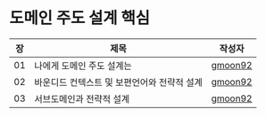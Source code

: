 # 도메인 주도 설계 핵심

| 장   | 제목                    | 작성자         |
|-----|-----------------------|-------------|
| 01  | 나에게 도메인 주도 설계는        | [gmoon92](https://github.com/gmoon92/read-books-for-programmers/blob/main/%EB%8F%84%EB%A9%94%EC%9D%B8%20%EC%A3%BC%EB%8F%84%20%EC%84%A4%EA%B3%84%20%ED%95%B5%EC%8B%AC/01.%20%EB%82%98%EC%97%90%EA%B2%8C%20%EB%8F%84%EB%A9%94%EC%9D%B8%20%EC%A3%BC%EB%8F%84%20%EC%84%A4%EA%B3%84%EB%8A%94/gmoon92.md) |
| 02  | 바운디드 컨텍스트 및 보편언어와 전략적 설계 | [gmoon92](https://github.com/gmoon92/read-books-for-programmers/blob/main/%EB%8F%84%EB%A9%94%EC%9D%B8%20%EC%A3%BC%EB%8F%84%20%EC%84%A4%EA%B3%84%20%ED%95%B5%EC%8B%AC/02.%20%EB%B0%94%EC%9A%B4%EB%94%94%EB%93%9C%20%EC%BB%A8%ED%85%8D%EC%8A%A4%ED%8A%B8%20%EB%B0%8F%20%EB%B3%B4%ED%8E%B8%EC%96%B8%EC%96%B4%EC%99%80%20%EC%A0%84%EB%9E%B5%EC%A0%81%20%EC%84%A4%EA%B3%84/gmoon92.md) |
| 03  | 서브도메인과 전략적 설계 | [gmoon92](https://github.com/gmoon92/read-books-for-programmers/blob/main/%EB%8F%84%EB%A9%94%EC%9D%B8%20%EC%A3%BC%EB%8F%84%20%EC%84%A4%EA%B3%84%20%ED%95%B5%EC%8B%AC/03.%20%EC%84%9C%EB%B8%8C%EB%8F%84%EB%A9%94%EC%9D%B8%EA%B3%BC%20%EC%A0%84%EB%9E%B5%EC%A0%81%20%EC%84%A4%EA%B3%84/gmoon92.md) |
